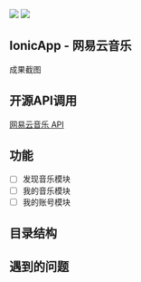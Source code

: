 ![](https://img.shields.io/badge/language-Angular-orange.svg)
![](https://img.shields.io/badge/framework-Ionic-blue.svg)

## IonicApp - 网易云音乐

<div style="display: flex; margin-top: 12px;">
成果截图
</div>

## 开源API调用
[网易云音乐 API](https://binaryify.github.io/NeteaseCloudMusicApi/#/?id=neteasecloudmusicapi)

## 功能
- [ ] 发现音乐模块
- [ ] 我的音乐模块
- [ ] 我的账号模块

## 目录结构


## 遇到的问题

